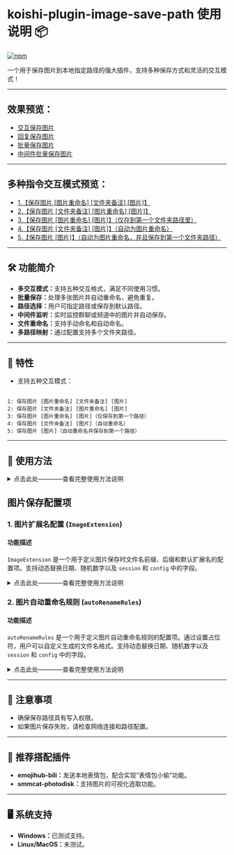 <h1>koishi-plugin-image-save-path 使用说明 📦</h1>
<p>
<a href="https://www.npmjs.com/package/koishi-plugin-image-save-path">
<img src="https://img.shields.io/npm/v/koishi-plugin-image-save-path?style=flat-square" alt="npm">
</a>
</p>
<p>一个用于保存图片到本地指定路径的强大插件，支持多种保存方式和灵活的交互模式！</p>

<hr>

<h2>效果预览：</h2>
<ul>
<li><a href="https://i0.hdslb.com/bfs/article/a2780975ccbf74c422dd7f0333af0172312276085.png" target="_blank" referrerpolicy="no-referrer">交互保存图片</a></li>
<li><a href="https://i0.hdslb.com/bfs/article/144dac10d99a911648b9016c620fa49a312276085.png" target="_blank" referrerpolicy="no-referrer">回复保存图片</a></li>
<li><a href="https://i0.hdslb.com/bfs/article/a3f0844195795fc7e51f947e689fd744312276085.png" target="_blank" referrerpolicy="no-referrer">批量保存图片</a></li>
<li><a href="https://i0.hdslb.com/bfs/article/23e26c25d805e0d5d5d76958e5950d56312276085.png" target="_blank" referrerpolicy="no-referrer">中间件批量保存图片</a></li>
</ul>

<hr>

<h2>多种指令交互模式预览：</h2>
<ul>
<li><a href="https://i0.hdslb.com/bfs/article/a3d7513782fcd223fc02cc1b107aba2b312276085.png" target="_blank" referrerpolicy="no-referrer">1.【保存图片 [图片重命名] [文件夹备注] [图片]】</a></li>
<li><a href="https://i0.hdslb.com/bfs/article/7caf059b2874c2e3201669d51e614d35312276085.png" target="_blank" referrerpolicy="no-referrer">2.【保存图片 [文件夹备注] [图片重命名] [图片]】</a></li>
<li><a href="https://i0.hdslb.com/bfs/article/fa61465af2ed31f85c537ddf598d6b3a312276085.png" target="_blank" referrerpolicy="no-referrer">3.【保存图片 [图片重命名] [图片]】（仅存到第一个文件夹路径里）</a></li>
<li><a href="https://i0.hdslb.com/bfs/article/1309846507b81c4d0fa755553feebce6312276085.png" target="_blank" referrerpolicy="no-referrer">4.【保存图片 [文件夹备注] [图片]】（自动为图片重命名）</a></li>
<li><a href="https://i0.hdslb.com/bfs/article/4342e979dd9fac9a77fa519baa2a7c49312276085.png" target="_blank" referrerpolicy="no-referrer">5.【保存图片 [图片]】（自动为图片重命名，并且保存到第一个文件夹路径）</a></li>
</ul>

<hr>

<h2>🛠️ 功能简介</h2>
<ul>
<li><strong>多交互模式：</strong>支持五种交互格式，满足不同使用习惯。</li>
<li><strong>批量保存：</strong>处理多张图片并自动重命名，避免重复。</li>
<li><strong>路径选择：</strong>用户可指定路径或保存到默认路径。</li>
<li><strong>中间件监听：</strong>实时监控群聊或频道中的图片并自动保存。</li>
<li><strong>文件重命名：</strong>支持手动命名和自动命名。</li>
<li><strong>多路径映射：</strong>通过配置支持多个文件夹路径。</li>
</ul>

<hr>

<h2>🌟 特性</h2>
<ul>
<li>支持五种交互模式：</li>
</ul>
<pre><code>
1: 保存图片 [图片重命名] [文件夹备注] [图片]
2: 保存图片 [文件夹备注] [图片重命名] [图片]
3: 保存图片 [图片重命名] [图片]（仅保存到第一个路径）
4: 保存图片 [文件夹备注] [图片]（自动重命名）
5: 保存图片 [图片]（自动重命名并保存到第一个路径）
</code></pre>

<hr>

<h2>🚀 使用方法</h2>

<details>
<summary>点击此处————查看完整使用方法说明</summary>

<h3>1️⃣ 交互保存（默认路径，无需指定路径）</h3>
<p>将 <code>Interaction_mode</code> 配置项选择到 <code>3</code>。</p>
<pre><code>保存图片 图片名称</code></pre>
<p><strong>行为说明：</strong></p>
<ul>
<li>插件会自动保存图片到默认路径，并以指定的图片名称保存。</li>
<li>如果未设置默认路径，插件会提示错误：<code>没有设置默认保存路径</code>。</li>
</ul>

<h3>2️⃣ 交互保存（指定路径）</h3>
<p>将 <code>Interaction_mode</code> 配置项选择到 <code>1</code>。</p>
<pre><code>保存图片 图片名称 表情包</code></pre>
<p><strong>行为说明：</strong></p>
<ul>
<li>插件会检查 <code>savePaths</code> 中是否存在路径备注为 <code>表情包</code> 的配置。</li>
<li>如果匹配成功，图片将保存到对应路径。</li>
<li>如果匹配失败，插件会提示用户重新输入路径备注。</li>
</ul>

<h3>3️⃣ 回复交互保存</h3>
<pre><code>回复一条图片消息，并发送：保存图片 图片名称</code></pre>
<p><strong>行为说明：</strong></p>
<ul>
<li>插件会提取回复消息中的图片，并保存为指定文件名。</li>
<li>默认保存到第一个路径或用户指定路径。</li>
</ul>

<h3>4️⃣ 批量保存图片</h3>
<pre><code>保存图片 批量保存 -e png</code></pre>
<p><strong>行为说明：</strong></p>
<ul>
<li>插件会自动处理多张图片，避免文件重名冲突。</li>
<li>若未启用 <code>checkDuplicate</code>，仅允许保存一张图片。</li>
</ul>

<h3>5️⃣ 中间件监听保存</h3>
<pre><code>{
"groupListmapping": 
    [    
        {
        "groupList": "123456",
        "enable": true,
        "defaultsavepath": "E:\\Images\\GroupChat",
        "count": 3
        }
    ]
}</code></pre>
<p><strong>行为说明：</strong></p>
<ul>
<li>自动保存指定群聊/频道中的图片消息。</li>
<li>支持自定义保存路径与触发条件。</li>
</ul>

<hr>

<h2>🔧 高级功能</h2>
<h3>1️⃣ 图片自动命名</h3>
<p>插件会根据当前时间生成安全的文件名：</p>
<pre><code>YYYY-MM-DD-HH-MM.png</code></pre>

<h3>2️⃣ 重名检查</h3>
<p>当启用 <code>checkDuplicate</code> 时，插件会自动为重名文件生成唯一文件名：</p>
<pre><code>图片名称(1).png
图片名称(2).png</code></pre>

<h3>3️⃣ 自定义路径映射</h3>
    <pre><code>{
    "savePaths": [
        { "name": "默认路径", "path": "E:\\Images\\Default" },
        { "name": "表情包", "path": "E:\\Images\\Memes" }
    ]
}</code></pre>

<h3>4️⃣ 配合中间件监听群聊/频道</h3>
<p>实时保存符合条件的图片消息到指定路径。</p>

<hr>

<h2>⚙️ 配置项说明</h2>
<h3>Interaction_mode</h3>
<p>选择交互模式，支持五种模式：</p>
<table>
<thead>
<tr>
<th>模式</th>
<th>描述</th>
</tr>
</thead>
<tbody>
<tr>
<td>1</td>
<td>保存图片 [图片重命名] [文件夹备注] [图片]</td>
</tr>
<tr>
<td>2</td>
<td>保存图片 [文件夹备注] [图片重命名] [图片]</td>
</tr>
<tr>
<td>3</td>
<td>保存图片 [图片重命名] [图片]（仅保存到第一个路径）</td>
</tr>
<tr>
<td>4</td>
<td>保存图片 [文件夹备注] [图片]（自动重命名）</td>
</tr>
<tr>
<td>5</td>
<td>保存图片 [图片]（自动重命名并保存到第一个路径）</td>
</tr>
</tbody>
</table>

<h3>其他配置项</h3>
<h4>defaultImageExtension</h4>
<p><strong>说明：</strong>图片保存的默认后缀格式，例如 <code>png</code> 或 <code>jpg</code>。</p>
<p><strong>默认值：</strong> <code>png</code></p>

<h4>savePaths</h4>
<p><strong>说明：</strong>配置路径映射，便于用户选择存储路径。</p>
<pre><code>{
    "savePaths": [
        { "name": "默认路径", "path": "E:\\Images\\Default" },
        { "name": "表情包", "path": "E:\\Images\\Memes" }
    ]
}</code></pre>

<h4>checkDuplicate</h4>
<p><strong>说明：</strong>启用时，会为重名文件生成唯一名称。</p>
<p><strong>默认值：</strong> <code>false</code></p>

<hr>

</details>

## 图片保存配置项


### 1. 图片扩展名配置 (`ImageExtension`)

#### 功能描述

`ImageExtension` 是一个用于定义图片保存时文件名前缀、后缀和默认扩展名的配置项。支持动态替换日期、随机数字以及 `session` 和 `config` 中的字段。

<details>
<summary>点击此处————查看完整使用方法说明</summary>

#### 配置项格式
- **类型**：数组（仅第一行视为有效配置）
- **默认值**：
  ```javascript
  [
    {
      prefix: "",
      suffix: "",
      extension: ".png"
    }
  ]
  ```
- **示例**：

  ```javascript
  ImageExtension: [
    {
      prefix: "prefix_${YYYY}_",
      suffix: "_${session.userId}",
      extension: ".jpg"
    }
  ]
  ```

#### 可用占位符
| 占位符       | 描述                                                                 |
| ------------ | -------------------------------------------------------------------- |
| `${YYYY}`    | 当前年份，例如 `2023`                                                |
| `${MM}`      | 当前月份，补零到两位，例如 `01` 到 `12`                              |
| `${DD}`      | 当前日期，补零到两位，例如 `01` 到 `31`                              |
| `${A}`       | 一位随机数字，范围 `0` 到 `9`                                        |
| `${BB}`      | 两位随机数字，范围 `00` 到 `99`                                      |
| `${CCC}`     | 三位随机数字，范围 `000` 到 `999`                                    |
| `${session}` | 动态提取 `session` 对象的字段，例如 `${session.userId}`              |
| `${config}`  | 动态提取 `config` 对象的字段，例如 `${config.defaultImageExtension}` |

#### 示例
- **默认格式**：
  ```javascript
  ImageExtension: [
    {
      prefix: "",
      suffix: "",
      extension: ".png"
    }
  ]
  ```
  - 生成文件名：`2023-10-05-12-34-56-789.png`。

- **包含前缀和后缀**：
  ```javascript
  ImageExtension: [
    {
      prefix: "prefix_${YYYY}_",
      suffix: "_${session.userId}",
      extension: ".jpg"
    }
  ]
  ```
  - 生成文件名（假设 `session.userId` 为 `12345`）：`prefix_2023_2023-10-05-12-34-56-789_12345.jpg`。

- **包含配置项**：
  ```javascript
  ImageExtension: [
    {
      prefix: "prefix_${config.ImageExtension[0]?.extension}_",
      suffix: "_${CCC}",
      extension: ".png"
    }
  ]
  ```
  - 生成文件名（假设 `config.defaultImageExtension` 为 `png`）：`prefix_png_2023-10-05-12-34-56-789_123.png`。

</details>


### 2. 图片自动重命名规则 (`autoRenameRules`)

#### 功能描述

`autoRenameRules` 是一个用于定义图片自动重命名规则的配置项。通过设置占位符，用户可以自定义生成的文件名格式。支持动态替换日期、随机数字以及 `session` 和 `config` 中的字段。

<details>
<summary>点击此处————查看完整使用方法说明</summary>

#### 配置项格式
- **类型**：字符串
- **默认值**：`${YYYY}-${MM}-${DD}-${BB}-${BB}-${BB}-${CCC}`
- **示例**：

  ```javascript
  autoRenameRules: "${YYYY}-${MM}-${DD}-${BB}-${BB}-${BB}-${CCC}-${session.userId}"
  ```

#### 可用占位符
| 占位符       | 描述                                                                 |
| ------------ | -------------------------------------------------------------------- |
| `${YYYY}`    | 当前年份，例如 `2023`                                                |
| `${MM}`      | 当前月份，补零到两位，例如 `01` 到 `12`                              |
| `${DD}`      | 当前日期，补零到两位，例如 `01` 到 `31`                              |
| `${A}`       | 一位随机数字，范围 `0` 到 `9`                                        |
| `${BB}`      | 两位随机数字，范围 `00` 到 `99`                                      |
| `${CCC}`     | 三位随机数字，范围 `000` 到 `999`                                    |
| `${session}` | 动态提取 `session` 对象的字段，例如 `${session.userId}`              |
| `${config}`  | 动态提取 `config` 对象的字段，例如 `${config.defaultImageExtension}` |

#### 示例
- **默认格式**：
  ```javascript
  autoRenameRules: "${YYYY}-${MM}-${DD}-${BB}-${BB}-${BB}-${CCC}"
  ```
  - 生成文件名：`2023-10-05-12-34-56-789.png`。

- **包含用户 ID**：
  ```javascript
  autoRenameRules: "${YYYY}-${MM}-${DD}-${BB}-${BB}-${BB}-${CCC}-${session.userId}"
  ```
  - 生成文件名（假设 `session.userId` 为 `12345`）：`2023-10-05-12-34-56-789-12345.png`。

- **包含配置项**：
  ```javascript
  autoRenameRules: "${YYYY}-${MM}-${DD}-${BB}-${BB}-${BB}-${CCC}-${config.defaultImageExtension}"
  ```
  - 生成文件名（假设 `config.defaultImageExtension` 为 `png`）：`2023-10-05-12-34-56-789-png.png`。

</details>

---

<h2>📜 注意事项</h2>
<ul>
<li>确保保存路径具有写入权限。</li>
<li>如果图片保存失败，请检查网络连接和路径配置。</li>
</ul>

<hr>

<h2>🔗 推荐搭配插件</h2>
<ul>
<li><strong>emojihub-bili：</strong>发送本地表情包，配合实现“表情包小偷”功能。</li>
<li><strong>smmcat-photodisk：</strong>支持图片的可视化选取功能。</li>
</ul>

<hr>

<h2>🖥️ 系统支持</h2>
<ul>
<li><strong>Windows：</strong>已测试支持。</li>
<li><strong>Linux/MacOS：</strong>未测试。</li>
</ul>